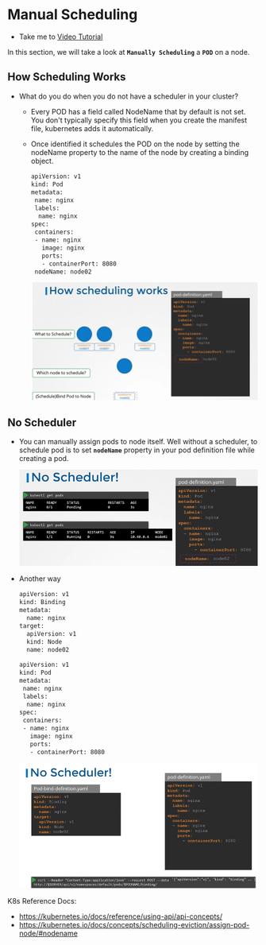 # Manual Scheduling

- Take me to [Video Tutorial](https://kodekloud.com/topic/manual-scheduling/)

In this section, we will take a look at **`Manually Scheduling`** a **`POD`** on a node.

## How Scheduling Works

- What do you do when you do not have a scheduler in your cluster?
  - Every POD has a field called NodeName that by default is not set. You don't typically specify this field when you create the manifest file, kubernetes adds it automatically.
  - Once identified it schedules the POD on the node by setting the nodeName property to the name of the node by creating a binding object.
    ```
    apiVersion: v1
    kind: Pod
    metadata:
     name: nginx
     labels:
      name: nginx
    spec:
     containers:
     - name: nginx
       image: nginx
       ports:
       - containerPort: 8080
     nodeName: node02
    ```

    ![sc1](../../images/sc1.png)

## No Scheduler

- You can manually assign pods to node itself. Well without a scheduler, to schedule pod is to set **`nodeName`** property in your pod definition file while creating a pod.

  ![sc2](../../images/sc2.PNG)
- Another way

  ```
  apiVersion: v1
  kind: Binding
  metadata:
    name: nginx
  target:
    apiVersion: v1
    kind: Node
    name: node02
  ```

  ```
  apiVersion: v1
  kind: Pod
  metadata:
   name: nginx
   labels:
    name: nginx
  spec:
   containers:
   - name: nginx
     image: nginx
     ports:
     - containerPort: 8080
  ```

  ![sc3](../../images/sc3.PNG)

K8s Reference Docs:

- https://kubernetes.io/docs/reference/using-api/api-concepts/
- https://kubernetes.io/docs/concepts/scheduling-eviction/assign-pod-node/#nodename
